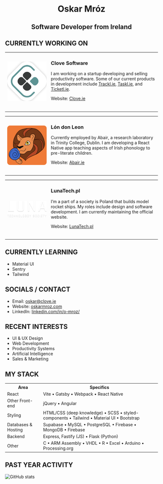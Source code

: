 <h1 align="center">Oskar Mróz</h1>
<h2 align="center">Software Developer from Ireland</h2>

<h2>CURRENTLY WORKING ON</h2>

<table border="0">
   <tr>
      <td width="130"><img src="clove_logo_halftp.png" width="140" /></td>
      <td>
         <h3>Clove Software</h3>
         <p> I am working on a startup developing and selling productivity software. Some of our current products in development include <a href="https://trackl.ie">Trackl.ie</a>, <a href="https://taskl.ie">Taskl.ie</a>, and <a href="https://ticketl.ie">Ticketl.ie</a>.</p>
         <p>Website: <a href="https://clove.ie">Clove.ie</a></p>
         <br/>
      </td>
   </tr>
</table>
<table border="0">
   <tr>
      <td width="130"><img src="ldl_logo.png" width="140" /></td>
      <td>
         <h3>Lón don Leon</h3>
         <p> Currently employed by Abair, a research laboratory in Trinity College, Dublin. I am developing a React Native app teaching aspects of Irish phonology to pre-literate children.</p>
         <p>Website: <a href="https://abair.ie">Abair.ie</a></p>
         <br/>
      </td>
   </tr>
</table>
<table border="0">
   <tr>
      <td width="130"><img src="luna_logo.png" width="140" /></td>
      <td>
         <h3>LunaTech.pl</h3>
         <p> I’m a part of a society is Poland that builds model rocket ships. My roles include design and software development. I am currently maintaining the official website.</p>
         <p>Website: <a href="https://lunatech.pl">LunaTech.pl</a></p>
         <br/>
      </td>
   </tr>
</table>

<h2>CURRENTLY LEARNING</h2>

<ul>
   <li>Material UI</li>
   <li>Sentry</li>
   <li>Tailwind</li>
</ul>

<h2>SOCIALS / CONTACT</h2>

<ul>
   <li>Email: <a href="mailto:oskar@clove.ie">oskar@clove.ie</a></li>
   <li>Website: <a href="https://oskarmroz.com">oskarmroz.com</a></li>
   <li>LinkedIn: <a href="https://linkedin.com/in/o-mroz/">linkedin.com/in/o-mroz/</a></li>
</ul>

<h2>RECENT INTERESTS</h2>

<ul>
   <li>UI & UX Design</li>
   <li>Web Development</li>
   <li>Productivity Systems</li>
   <li>Artificial Intelligence</li>
   <li>Sales & Marketing</li>
</ul>

<h2>MY STACK</h2>
   
<table border="0">
   <tr>
      <th>Area</th>
      <th>Specifics</th>
   </tr>
   <tr>
      <td>React</td>
      <td>Vite • Gatsby • Webpack • React Native</td>
   </tr>
   <tr>
      <td>Other Front-end</td>
      <td>jQuery • Angular</td>
   </tr>
   <tr>
      <td>Styling</td>
      <td>HTML/CSS (deep knowledge) • SCSS • styled-components • Tailwind • Material UI • Bootstrap</td>
   </tr>
   <tr>
      <td>Databases & Hosting</td>
      <td>Supabase • MySQL • PostgreSQL • Firebase • MongoDB • Firebase</td>
   </tr>
   <tr>
      <td>Backend</td>
      <td>Express, Fastify (JS) • Flask (Python)</td>
   </tr>
   <tr>
      <td>Other</td>
      <td>C • ARM Assembly • VHDL • R • Excel • Arduino • Processing.org</td>
   </tr>
</table>

<h2>PAST YEAR ACTIVITY</h2>

![GitHub stats](https://github-readme-stats.vercel.app/api?username=MoreeZ&show_icons=true&theme=dark&count_private=true)
